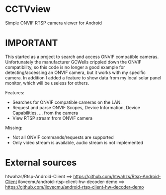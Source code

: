 # CCTVview
Simple ONVIF RTSP camera viewer for Android

# IMPORTANT
This started as a project to search and access ONVIF compatible cameras.
Unfortunately the manufacturer GCWells crippled down the ONVIF compatibility, so this code is no longer a good example for detecting/accessing an ONVIF camera, but it works with my specific camera.
In addition I added a feature to show data from my local solar panel monitor, which will be useless for others.

Features:
- Searches for ONVIF compatible cameras on the LAN.
- Request and parse ONVIF Scopes, Device Information, Device Capabilities, ... from the camera
- View RTSP stream from ONVIF camera

Missing:
- Not all ONVIF commands/requests are supported
- Only video stream is available, audio stream is not implemented

# External sources
htwahzs/Rtsp-Android-Client ==> https://github.com/htwahzs/Rtsp-Android-Client
ilovecmu/android-rtsp-client-hw-decoder-demo ==> https://github.com/ilovecmu/android-rtsp-client-hw-decoder-demo
